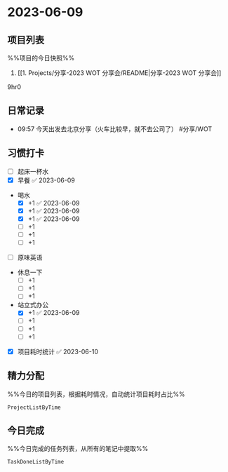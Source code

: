 # 2023-06-09

## 项目列表
%%项目的今日快照%%
1. [[1. Projects/分享-2023 WOT 分享会/README|分享-2023 WOT 分享会]]

9hr0

## 日常记录
- 09:57 今天出发去北京分享（火车比较早，就不去公司了） #分享/WOT

## 习惯打卡
- [ ] 起床一杯水
- [x] 早餐 ✅ 2023-06-09
-  喝水
	- [x] +1 ✅ 2023-06-09
	- [x] +1 ✅ 2023-06-09
	- [x] +1 ✅ 2023-06-09
	- [ ] +1
	- [ ] +1
	- [ ] +1
- [ ] 原味英语
- 休息一下
	- [ ] +1
	- [ ] +1
	- [ ] +1
- 站立式办公
	- [x] +1 ✅ 2023-06-09
	- [ ] +1
	- [ ] +1
	- [ ] +1
- [x] 项目耗时统计 ✅ 2023-06-10

## 精力分配
%%今日的项目列表，根据耗时情况，自动统计项目耗时占比%%
```periodic-para
ProjectListByTime
```

## 今日完成
%%今日完成的任务列表，从所有的笔记中提取%%
```periodic-para
TaskDoneListByTime
```
